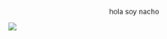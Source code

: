 <p align="center">hola soy nacho</p>

![](http://moe-counter.es3n1n.eu/@nachoofg?name=nachoofg&theme=asoul&padding=7&offset=0&align=center&scale=1&pixelated=1&darkmode=auto&num=2987)

